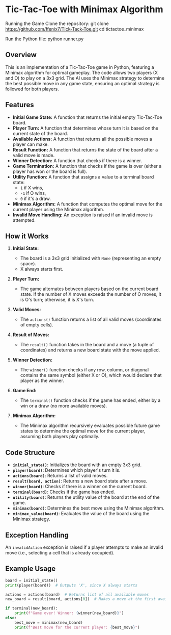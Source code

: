 # Tic-Tac-Toe with Minimax Algorithm

Running the Game
Clone the repository:
git clone https://github.com/ffenix7/Tick-Tack-Toe.git
cd tictactoe_minimax

Run the Python file:
python runner.py


## Overview

This is an implementation of a Tic-Tac-Toe game in Python, featuring a Minimax algorithm for optimal gameplay. The code allows two players (X and O) to play on a 3x3 grid. The AI uses the Minimax strategy to determine the best possible move in any game state, ensuring an optimal strategy is followed for both players.

## Features

- **Initial Game State:** A function that returns the initial empty Tic-Tac-Toe board.
- **Player Turn:** A function that determines whose turn it is based on the current state of the board.
- **Available Actions:** A function that returns all the possible moves a player can make.
- **Result Function:** A function that returns the state of the board after a valid move is made.
- **Winner Detection:** A function that checks if there is a winner.
- **Game Termination:** A function that checks if the game is over (either a player has won or the board is full).
- **Utility Function:** A function that assigns a value to a terminal board state: 
  - `1` if X wins, 
  - `-1` if O wins, 
  - `0` if it's a draw.
- **Minimax Algorithm:** A function that computes the optimal move for the current player using the Minimax algorithm.
- **Invalid Move Handling:** An exception is raised if an invalid move is attempted.

## How it Works

1. **Initial State:**
   - The board is a 3x3 grid initialized with `None` (representing an empty space).
   - X always starts first.

2. **Player Turn:**
   - The game alternates between players based on the current board state. If the number of X moves exceeds the number of O moves, it is O's turn; otherwise, it is X's turn.

3. **Valid Moves:**
   - The `actions()` function returns a list of all valid moves (coordinates of empty cells).

4. **Result of Moves:**
   - The `result()` function takes in the board and a move (a tuple of coordinates) and returns a new board state with the move applied.

5. **Winner Detection:**
   - The `winner()` function checks if any row, column, or diagonal contains the same symbol (either X or O), which would declare that player as the winner.

6. **Game End:**
   - The `terminal()` function checks if the game has ended, either by a win or a draw (no more available moves).

7. **Minimax Algorithm:**
   - The Minimax algorithm recursively evaluates possible future game states to determine the optimal move for the current player, assuming both players play optimally.

## Code Structure

- **`initial_state()`**: Initializes the board with an empty 3x3 grid.
- **`player(board)`**: Determines which player's turn it is.
- **`actions(board)`**: Returns a list of valid moves.
- **`result(board, action)`**: Returns a new board state after a move.
- **`winner(board)`**: Checks if there is a winner on the current board.
- **`terminal(board)`**: Checks if the game has ended.
- **`utility(board)`**: Returns the utility value of the board at the end of the game.
- **`minimax(board)`**: Determines the best move using the Minimax algorithm.
- **`minimax_value(board)`**: Evaluates the value of the board using the Minimax strategy.

## Exception Handling

An `invalidAction` exception is raised if a player attempts to make an invalid move (i.e., selecting a cell that is already occupied).

## Example Usage

```python
board = initial_state()
print(player(board))  # Outputs 'X', since X always starts

actions = actions(board)  # Returns list of all available moves
new_board = result(board, actions[0])  # Makes a move at the first available position

if terminal(new_board):
    print(f"Game over! Winner: {winner(new_board)}")
else:
    best_move = minimax(new_board)
    print(f"Best move for the current player: {best_move}")
